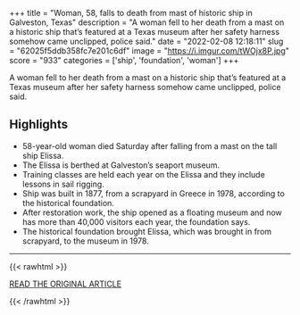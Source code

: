 +++
title = "Woman, 58, falls to death from mast of historic ship in Galveston, Texas"
description = "A woman fell to her death from a mast on a historic ship that’s featured at a Texas museum after her safety harness somehow came unclipped, police said."
date = "2022-02-08 12:18:11"
slug = "62025f5ddb358fc7e201c6df"
image = "https://i.imgur.com/tWOjx8P.jpg"
score = "933"
categories = ['ship', 'foundation', 'woman']
+++

A woman fell to her death from a mast on a historic ship that’s featured at a Texas museum after her safety harness somehow came unclipped, police said.

## Highlights

- 58-year-old woman died Saturday after falling from a mast on the tall ship Elissa.
- The Elissa is berthed at Galveston’s seaport museum.
- Training classes are held each year on the Elissa and they include lessons in sail rigging.
- Ship was built in 1877, from a scrapyard in Greece in 1978, according to the historical foundation.
- After restoration work, the ship opened as a floating museum and now has more than 40,000 visitors each year, the foundation says.
- The historical foundation brought Elissa, which was brought in from scrapyard, to the museum in 1978.

---

{{< rawhtml >}}
  <p class="article-category">
    <a target="_blank" href="https://www.nbcnews.com/news/us-news/woman-58-falls-death-mast-historic-ship-galveston-texas-rcna15213">READ THE ORIGINAL ARTICLE</a>
  </p>
{{< /rawhtml >}}
